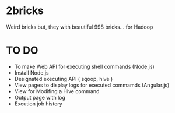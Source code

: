 2bricks
=======

Weird bricks but, they with beautiful 998 bricks... for Hadoop  


TO DO
=======

* To make Web API for executing shell commands (Node.js)
 * Install Node.js
 * Designated executing API ( sqoop, hive )
* View pages to display logs for executed commamds (Angular.js)
 * View for Modifing a Hive command
 * Output page with log
* Excution job history
 


